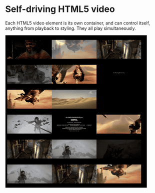 # Self-driving HTML5 video

Each HTML5 video element is its own container, and can control itself, anything from playback to styling. They all play simultaneously.

![](demo.gif)
